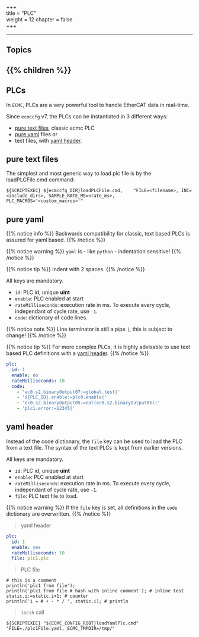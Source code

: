+++  
title = "PLC"   
weight = 12
chapter = false  
+++

***
## Topics
{{% children %}}
---

## PLCs

In `ECMC`, PLCs are a very powerful tool to handle EtherCAT data in real-time.

Since `ecmccfg` v7, the PLCs can be instantiated in 3 different ways:
- [pure text files](#pure-text-files), classic ecmc PLC
- [pure yaml](#pure-yaml) files or
- text files, with [yaml header](#yaml-header).

## pure text files
The simplest and most generic way to load plc file is by the loadPLCFile.cmd command:
```
${SCRIPTEXEC} ${ecmccfg_DIR}loadPLCFile.cmd,    "FILE=<filename>, INC=<include_dirs>, SAMPLE_RATE_MS=<rate_ms>, PLC_MACROS='<custom_macros>'"
```

## pure yaml

{{% notice info %}}
Backwards compatibility for classic, text based PLCs is assured for yaml based.
{{% /notice %}}

{{% notice warning %}}
`yaml` is - like `python` - indentation sensitive!
{{% /notice %}}

{{% notice tip %}}
Indent with 2 spaces.
{{% /notice %}}

All keys are mandatory.

- `id`: PLC id, unique **uint**
- `enable`: PLC enabled at start
- `rateMilliseconds`: execution rate in ms. To execute every cycle, independant of cycle rate, use `-1`.
- `code`: dictionary of code lines.

{{% notice note %}}
Line terminator is still a pipe `|`, this is subject to change!
{{% /notice %}}

{{% notice tip %}}
For more complex PLCs, it is highly advisable to use text based PLC definitions with a [yaml header](#yaml-header).
{{% /notice %}}

```yaml
plc:
  id: 1
  enable: no
  rateMilliseconds: 10
  code:
    - 'ec0.s2.binaryOutput07:=global.test|'
    - '${PLC_ID}.enable:=plc0.enable|'
    - 'ec0.s2.binaryOutput05:=not(ec0.s2.binaryOutput05)|'
    - 'plc1.error:=12345|'
```

## yaml header
Instead of the code dictionary, the `file` key can be used to load the PLC from a text file.
The syntax of the text PLCs is kept from earlier versions.

All keys are mandatory.

- `id`: PLC id, unique **uint**
- `enable`: PLC enabled at start
- `rateMilliseconds`: execution rate in ms. To execute every cycle, independant of cycle rate, use `-1`.
- `file`: PLC text file to load.

{{% notice warning %}}
If the `file` key is set, all definitions in the `code` dictionary are overwritten.
{{% /notice %}}

> yaml header
```yaml
plc:
  id: 1
  enable: yes
  rateMilliseconds: 10
  file: plc1.plc
```

> PLC file
```shell
# this is a comment
println('plc1 from file');
println('plc1 from file # hash with inline comment'); # inline test
static.i:=static.i+1; # counter
println('i = # + - * / ', static.i); # println
```

> `iocsh` call
```shell
${SCRIPTEXEC} "${ECMC_CONFIG_ROOT}loadYamlPlc.cmd" "FILE=./plc1File.yaml, ECMC_TMPDIR=/tmp/"
```
